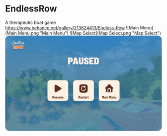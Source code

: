 # EndlessRow
A therapeutic boat game
https://www.behance.net/gallery/213624413/Endless-Row
![Main Menu](Main Menu.png "Main Menu")
![Map Select](Map Select.png "Map Select")
![Pause](Pause.png "Pause")
